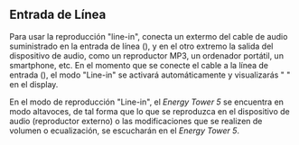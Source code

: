 ## Entrada de Línea

Para usar la reproducción "line-in", conecta un extermo del cable de audio suministrado en la entrada de línea (), y en el otro extremo la salida del dispositivo de audio, como un reproductor MP3, un ordenador portátil, un smartphone, etc. En el momento que se conecte el cable a la línea de entrada (), el modo "Line-in" se activará automáticamente y visualizarás " " en el display.

En el modo de reproducción "Line-in", el *Energy Tower 5* se encuentra en modo altavoces, de tal forma que lo que se reproduzca en el dispositivo de audio (reproductor externo) o las modificaciones que se realizen de volumen o ecualización, se escucharán en el *Energy Tower 5*.

